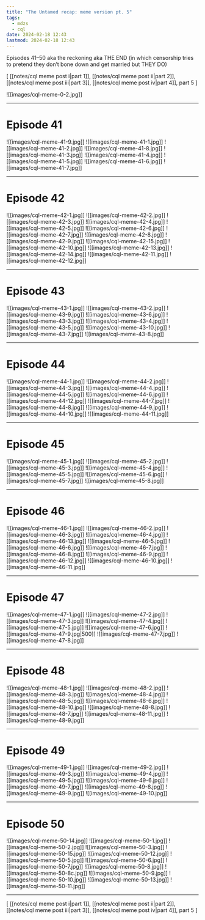 ```yaml
---
title: "The Untamed recap: meme version pt. 5"
tags:
  - mdzs
  - cql
date: 2024-02-18 12:43
lastmod: 2024-02-18 12:43
---
```

Episodes 41–50 aka the reckoning aka THE END (in which censorship tries to pretend they don’t bone down and get married but THEY DO)

\[ [[notes/cql meme post i|part 1]], [[notes/cql meme post ii|part 2]], [[notes/cql meme post iii|part 3]], [[notes/cql meme post iv|part 4]], part 5 \]

![[images/cql-meme-0-2.jpg]]

---

# Episode 41

![[images/cql-meme-41-9.jpg]]
![[images/cql-meme-41-1.jpg]]
![[images/cql-meme-41-2.jpg]]
![[images/cql-meme-41-8.jpg]]
![[images/cql-meme-41-3.jpg]]
![[images/cql-meme-41-4.jpg]]
![[images/cql-meme-41-5.jpg]]
![[images/cql-meme-41-6.jpg]]
![[images/cql-meme-41-7.jpg]]

---

# Episode 42

![[images/cql-meme-42-1.jpg]]
![[images/cql-meme-42-2.jpg]]
![[images/cql-meme-42-3.jpg]]
![[images/cql-meme-42-4.jpg]]
![[images/cql-meme-42-5.jpg]]
![[images/cql-meme-42-6.jpg]]
![[images/cql-meme-42-7.jpg]]
![[images/cql-meme-42-8.jpg]]
![[images/cql-meme-42-9.jpg]]
![[images/cql-meme-42-15.jpg]]
![[images/cql-meme-42-10.jpg]]
![[images/cql-meme-42-13.jpg]]
![[images/cql-meme-42-14.jpg]]
![[images/cql-meme-42-11.jpg]]
![[images/cql-meme-42-12.jpg]]

---

# Episode 43

![[images/cql-meme-43-1.jpg]]
![[images/cql-meme-43-2.jpg]]
![[images/cql-meme-43-9.jpg]]
![[images/cql-meme-43-6.jpg]]
![[images/cql-meme-43-3.jpg]]
![[images/cql-meme-43-4.jpg]]
![[images/cql-meme-43-5.jpg]]
![[images/cql-meme-43-10.jpg]]
![[images/cql-meme-43-7.jpg]]
![[images/cql-meme-43-8.jpg]]

---

# Episode 44

![[images/cql-meme-44-1.jpg]]
![[images/cql-meme-44-2.jpg]]
![[images/cql-meme-44-3.jpg]]
![[images/cql-meme-44-4.jpg]]
![[images/cql-meme-44-5.jpg]]
![[images/cql-meme-44-6.jpg]]
![[images/cql-meme-44-12.jpg]]
![[images/cql-meme-44-7.jpg]]
![[images/cql-meme-44-8.jpg]]
![[images/cql-meme-44-9.jpg]]
![[images/cql-meme-44-10.jpg]]
![[images/cql-meme-44-11.jpg]]

---

# Episode 45

![[images/cql-meme-45-1.jpg]]
![[images/cql-meme-45-2.jpg]]
![[images/cql-meme-45-3.jpg]]
![[images/cql-meme-45-4.jpg]]
![[images/cql-meme-45-5.jpg]]
![[images/cql-meme-45-6.jpg]]
![[images/cql-meme-45-7.jpg]]
![[images/cql-meme-45-8.jpg]]

---

# Episode 46

![[images/cql-meme-46-1.jpg]]
![[images/cql-meme-46-2.jpg]]
![[images/cql-meme-46-3.jpg]]
![[images/cql-meme-46-4.jpg]]
![[images/cql-meme-46-13.jpg]]
![[images/cql-meme-46-5.jpg]]
![[images/cql-meme-46-6.jpg]]
![[images/cql-meme-46-7.jpg]]
![[images/cql-meme-46-8.jpg]]
![[images/cql-meme-46-9.jpg]]
![[images/cql-meme-46-12.jpg]]
![[images/cql-meme-46-10.jpg]]
![[images/cql-meme-46-11.jpg]]

---

# Episode 47

![[images/cql-meme-47-1.jpg]]
![[images/cql-meme-47-2.jpg]]
![[images/cql-meme-47-3.jpg]]
![[images/cql-meme-47-4.jpg]]
![[images/cql-meme-47-5.jpg]]
![[images/cql-meme-47-6.jpg]]
![[images/cql-meme-47-9.jpg|500]]
![[images/cql-meme-47-7.jpg]]
![[images/cql-meme-47-8.jpg]]

---

# Episode 48

![[images/cql-meme-48-1.jpg]]
![[images/cql-meme-48-2.jpg]]
![[images/cql-meme-48-3.jpg]]
![[images/cql-meme-48-4.jpg]]
![[images/cql-meme-48-5.jpg]]
![[images/cql-meme-48-6.jpg]]
![[images/cql-meme-48-10.jpg]]
![[images/cql-meme-48-8.jpg]]
![[images/cql-meme-48-7.jpg]]
![[images/cql-meme-48-11.jpg]]
![[images/cql-meme-48-9.jpg]]

---

# Episode 49

![[images/cql-meme-49-1.jpg]]
![[images/cql-meme-49-2.jpg]]
![[images/cql-meme-49-3.jpg]]
![[images/cql-meme-49-4.jpg]]
![[images/cql-meme-49-5.jpg]]
![[images/cql-meme-49-6.jpg]]
![[images/cql-meme-49-7.jpg]]
![[images/cql-meme-49-8.jpg]]
![[images/cql-meme-49-9.jpg]]
![[images/cql-meme-49-10.jpg]]

---

# Episode 50

![[images/cql-meme-50-14.jpg]]
![[images/cql-meme-50-1.jpg]]
![[images/cql-meme-50-2.jpg]]
![[images/cql-meme-50-3.jpg]]
![[images/cql-meme-50-15.jpg]]
![[images/cql-meme-50-12.jpg]]
![[images/cql-meme-50-5.jpg]]
![[images/cql-meme-50-6.jpg]]
![[images/cql-meme-50-7.jpg]]
![[images/cql-meme-50-8.jpg]]
![[images/cql-meme-50-8c.jpg]]
![[images/cql-meme-50-9.jpg]]
![[images/cql-meme-50-10.jpg]]
![[images/cql-meme-50-13.jpg]]
![[images/cql-meme-50-11.jpg]]

---
\[ [[notes/cql meme post i|part 1]], [[notes/cql meme post ii|part 2]], [[notes/cql meme post iii|part 3]], [[notes/cql meme post iv|part 4]], part 5 \]
